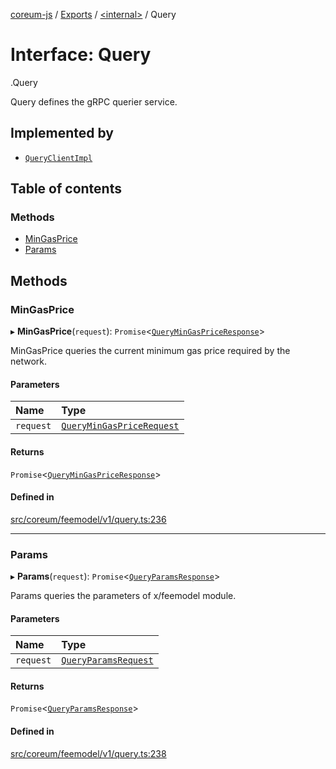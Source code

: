 [coreum-js](../README.md) / [Exports](../modules.md) / [<internal\>](../modules/internal_.md) / Query

# Interface: Query

[<internal>](../modules/internal_.md).Query

Query defines the gRPC querier service.

## Implemented by

- [`QueryClientImpl`](../classes/internal_.QueryClientImpl.md)

## Table of contents

### Methods

- [MinGasPrice](internal_.Query.md#mingasprice)
- [Params](internal_.Query.md#params)

## Methods

### MinGasPrice

▸ **MinGasPrice**(`request`): `Promise`<[`QueryMinGasPriceResponse`](../modules/internal_.md#querymingaspriceresponse)\>

MinGasPrice queries the current minimum gas price required by the network.

#### Parameters

| Name | Type |
| :------ | :------ |
| `request` | [`QueryMinGasPriceRequest`](../modules/internal_.md#querymingaspricerequest) |

#### Returns

`Promise`<[`QueryMinGasPriceResponse`](../modules/internal_.md#querymingaspriceresponse)\>

#### Defined in

[src/coreum/feemodel/v1/query.ts:236](https://github.com/PyramydLabs/coreum-js/blob/cea84df/src/coreum/feemodel/v1/query.ts#L236)

___

### Params

▸ **Params**(`request`): `Promise`<[`QueryParamsResponse`](../modules/internal_.md#queryparamsresponse-2)\>

Params queries the parameters of x/feemodel module.

#### Parameters

| Name | Type |
| :------ | :------ |
| `request` | [`QueryParamsRequest`](../modules/internal_.md#queryparamsrequest) |

#### Returns

`Promise`<[`QueryParamsResponse`](../modules/internal_.md#queryparamsresponse-2)\>

#### Defined in

[src/coreum/feemodel/v1/query.ts:238](https://github.com/PyramydLabs/coreum-js/blob/cea84df/src/coreum/feemodel/v1/query.ts#L238)
